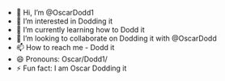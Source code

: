 - 👋 Hi, I’m @OscarDodd1
- 👀 I’m interested in Dodding it
- 🌱 I’m currently learning how to Dodd it
- 💞️ I’m looking to collaborate on Dodding it with @OscarDodd
- 📫 How to reach me - Dodd it
- 😄 Pronouns: Oscar/Dodd1/
- ⚡ Fun fact: I am Oscar Dodding it

<!---
identity-fraud/identity-fraud is a ✨ special ✨ repository because its `README.md` (this file) appears on your GitHub profile.
You can click the Preview link to take a look at your changes.
--->

